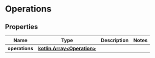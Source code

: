 
# Operations

## Properties
Name | Type | Description | Notes
------------ | ------------- | ------------- | -------------
**operations** | [**kotlin.Array&lt;Operation&gt;**](Operation.md) |  | 



